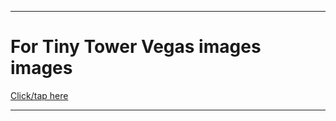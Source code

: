   
***

# For Tiny Tower Vegas images images

[Click/tap here](https://github.com/seanpm2001/SeansLifeArchive_Images_TinyTowerVegas)

***
